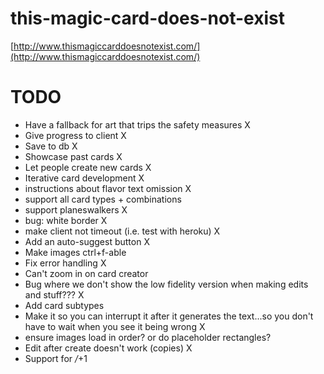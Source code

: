 # this-magic-card-does-not-exist
[http://www.thismagiccarddoesnotexist.com/](http://www.thismagiccarddoesnotexist.com/)

# TODO
* Have a fallback for art that trips the safety measures    X
* Give progress to client   X
* Save to db    X
* Showcase past cards   X
* Let people create new cards   X
* Iterative card development    X
* instructions about flavor text omission   X
* support all card types + combinations 
* support planeswalkers     X
* bug: white border      X
* make client not timeout (i.e. test with heroku)   X
* Add an auto-suggest button        X
* Make images ctrl+f-able
* Fix error handling        X
* Can't zoom in on card creator
* Bug where we don't show the low fidelity version when making edits and stuff???   X
* Add card subtypes
* Make it so you can interrupt it after it generates the text...so you don't have to wait when you see it being wrong       X
* ensure images load in order? or do placeholder rectangles?
* Edit after create doesn't work (copies)       X
* Support for */*+1